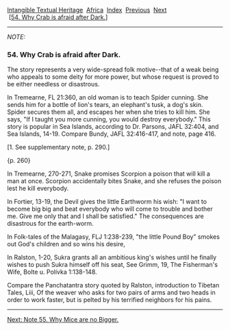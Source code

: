 [Intangible Textual Heritage](../../index)  [Africa](../index) 
[Index](index)  [Previous](jas053n)  [Next](jas055n)   
 \[[54. Why Crab is afraid after Dark.](jas054)\]

------------------------------------------------------------------------

*NOTE:* 

### 54. Why Crab is afraid after Dark.

The story represents a very wide-spread folk motive--that of a weak
being who appeals to some deity for more power, but whose request is
proved to be either needless or disastrous.

In Tremearne, FL 21:360, an old woman is to teach Spider cunning. She
sends him for a bottle of lion's tears, an elephant's tusk, a dog's
skin. Spider secures them all, and escapes her when she tries to kill
him. She says, "If I taught you more cunning, you would destroy
everybody." This story is popular in Sea Islands, according to Dr.
Parsons, JAFL 32:404, and Sea Islands, 14-19. Compare Bundy, JAFL
32:416-417, and note, page 416.

\[1. See supplementary note, p. 290.\]

{p. 260}

In Tremearne, 270-271, Snake promises Scorpion a poison that will kill a
man at once. Scorpion accidentally bites Snake, and she refuses the
poison lest he kill everybody.

In Fortier, 13-19, the Devil gives the little Earthworm his wish: "I
want to become big big and beat everybody who will come to trouble and
bother me. Give me only that and I shall be satisfied." The consequences
are disastrous for the earth-worm.

In Folk-tales of the Malagasy, FLJ 1:238-239, "the little Pound Boy"
smokes out God's children and so wins his desire,

In Ralston, 1-20, Sukra grants all an ambitious king's wishes until he
finally wishes to push Sukra himself off his seat, See Grimm, 19, The
Fisherman's Wife, Bolte u. Polívka 1:138-148.

Compare the Panchatantra story quoted by Ralston, introduction to
Tibetan Tales, Liii, Of the weaver who asks for two pairs of arms and
two heads in order to work faster, but is pelted by his terrified
neighbors for his pains.

------------------------------------------------------------------------

[Next: Note 55. Why Mice are no Bigger.](jas055n)
